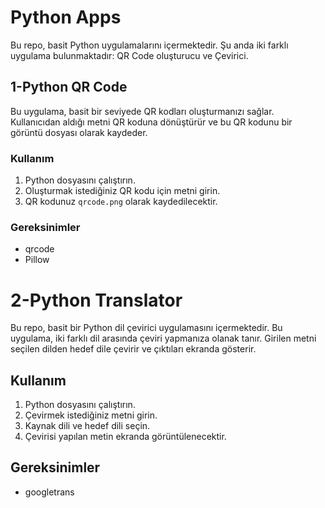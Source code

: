 # Python Apps

Bu repo, basit Python uygulamalarını içermektedir. Şu anda iki farklı uygulama bulunmaktadır: QR Code oluşturucu ve Çevirici.

## 1-Python QR Code

Bu uygulama, basit bir seviyede QR kodları oluşturmanızı sağlar. Kullanıcıdan aldığı metni QR koduna dönüştürür ve bu QR kodunu bir görüntü dosyası olarak kaydeder.

### Kullanım

1. Python dosyasını çalıştırın.
2. Oluşturmak istediğiniz QR kodu için metni girin.
3. QR kodunuz `qrcode.png` olarak kaydedilecektir.

### Gereksinimler

- qrcode
- Pillow

# 2-Python Translator

Bu repo, basit bir Python dil çevirici uygulamasını içermektedir. Bu uygulama, iki farklı dil arasında çeviri yapmanıza olanak tanır. Girilen metni seçilen dilden hedef dile çevirir ve çıktıları ekranda gösterir.

## Kullanım

1. Python dosyasını çalıştırın.
2. Çevirmek istediğiniz metni girin.
3. Kaynak dili ve hedef dili seçin.
4. Çevirisi yapılan metin ekranda görüntülenecektir.

## Gereksinimler

- googletrans


